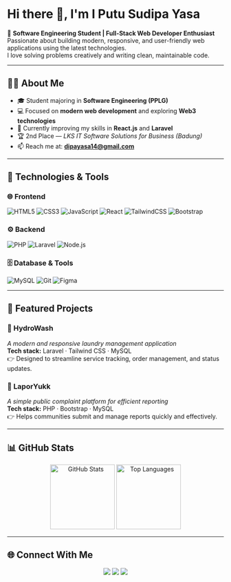 # Hi there 👋, I'm I Putu Sudipa Yasa  

🚀 **Software Engineering Student | Full-Stack Web Developer Enthusiast**  
Passionate about building modern, responsive, and user-friendly web applications using the latest technologies.  
I love solving problems creatively and writing clean, maintainable code.  

---

## 🧑‍💻 About Me
- 🎓 Student majoring in **Software Engineering (PPLG)**  
- 💻 Focused on **modern web development** and exploring **Web3 technologies**  
- 🌱 Currently improving my skills in **React.js** and **Laravel**  
- 🏆 2nd Place — *LKS IT Software Solutions for Business (Badung)*  
- 📫 Reach me at: **[dipayasa14@gmail.com](mailto:dipayasa14@gmail.com)**  

---

## 🔧 Technologies & Tools  

### 🌐 Frontend
![HTML5](https://img.shields.io/badge/-HTML5-E34F26?style=for-the-badge&logo=html5&logoColor=white)
![CSS3](https://img.shields.io/badge/-CSS3-1572B6?style=for-the-badge&logo=css3&logoColor=white)
![JavaScript](https://img.shields.io/badge/-JavaScript-F7DF1E?style=for-the-badge&logo=javascript&logoColor=black)
![React](https://img.shields.io/badge/-React-61DAFB?style=for-the-badge&logo=react&logoColor=black)
![TailwindCSS](https://img.shields.io/badge/-TailwindCSS-38B2AC?style=for-the-badge&logo=tailwind-css&logoColor=white)
![Bootstrap](https://img.shields.io/badge/-Bootstrap-7952B3?style=for-the-badge&logo=bootstrap&logoColor=white)

### ⚙️ Backend
![PHP](https://img.shields.io/badge/-PHP-777BB4?style=for-the-badge&logo=php&logoColor=white)
![Laravel](https://img.shields.io/badge/-Laravel-FF2D20?style=for-the-badge&logo=laravel&logoColor=white)
![Node.js](https://img.shields.io/badge/-Node.js-339933?style=for-the-badge&logo=node.js&logoColor=white)

### 🗄️ Database & Tools
![MySQL](https://img.shields.io/badge/-MySQL-4479A1?style=for-the-badge&logo=mysql&logoColor=white)
![Git](https://img.shields.io/badge/-Git-F05032?style=for-the-badge&logo=git&logoColor=white)
![Figma](https://img.shields.io/badge/-Figma-F24E1E?style=for-the-badge&logo=figma&logoColor=white)

---

## 📌 Featured Projects  

### 🔹 HydroWash  
_A modern and responsive laundry management application_  
**Tech stack:** Laravel · Tailwind CSS · MySQL  
👉 Designed to streamline service tracking, order management, and status updates.  

### 🔹 LaporYukk  
_A simple public complaint platform for efficient reporting_  
**Tech stack:** PHP · Bootstrap · MySQL  
👉 Helps communities submit and manage reports quickly and effectively.  

---

## 📊 GitHub Stats  

<p align="center">
  <img src="https://github-readme-stats.vercel.app/api?username=sudipa12343&show_icons=true&theme=radical" alt="GitHub Stats" height="150"/>
  <img src="https://github-readme-stats.vercel.app/api/top-langs/?username=sudipa12343&layout=compact&theme=radical" alt="Top Languages" height="150"/>
</p>

---

## 🌐 Connect With Me  
<p align="center">
  <a href="https://github.com/sudipa12343"><img src="https://img.shields.io/badge/-GitHub-181717?style=for-the-badge&logo=github&logoColor=white"></a>
  <a href="https://www.linkedin.com/in/i-putu-sudipa-yasa-60642b335/"><img src="https://img.shields.io/badge/-LinkedIn-0A66C2?style=for-the-badge&logo=linkedin&logoColor=white"></a>
  <a href="mailto:dipayasa14@gmail.com"><img src="https://img.shields.io/badge/-Gmail-EA4335?style=for-the-badge&logo=gmail&logoColor=white"></a>
</p>
